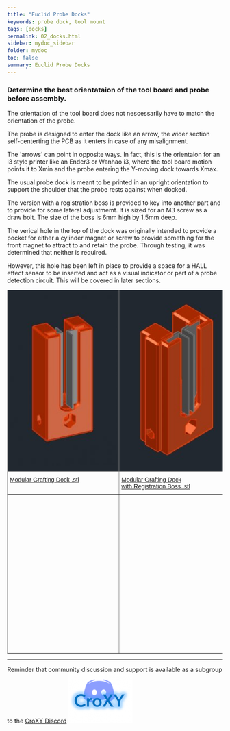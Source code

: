 ```yaml
---
title: "Euclid Probe Docks"
keywords: probe dock, tool mount
tags: [docks]
permalink: 02_docks.html
sidebar: mydoc_sidebar
folder: mydoc
toc: false
summary: Euclid Probe Docks 
---
```


### Determine the best orientataion of the tool board and probe before assembly.

The orientation of the tool board does not nescessarily have to match the orientation of the probe. 

The probe is designed to enter the dock like an arrow, the wider section self-centerting the PCB as it enters in case of any misalignment. 

The 'arrows' can point in opposite ways. In fact, this is the orientaion for an i3 style printer like an Ender3 or Wanhao i3, where the tool board motion points it to Xmin and the probe entering the Y-moving dock towards Xmax.   

The usual probe dock is meant to be printed in an upright orientation to support the shoulder that the probe rests against when docked. 

The version with a registration boss is provided to key into another part and to provide for some lateral adjustmemt. It is sized for an M3 screw as a draw bolt. The size of the boss is 6mm high by 1.5mm deep.

The verical hole in the top of the dock was originally intended to provide a pocket for either a cylinder magnet or screw to provide something for the front magnet to attract to and retain the probe. Through testing, it was determined that neither is required. 

However, this hole has been left in place to provide a space for a HALL effect sensor to be inserted and act as a visual indicator or part of a probe detection circuit. This will be covered in later sections.  

<style type="text/css">
.tg  {border-collapse:collapse;border-spacing:0;}
.tg td{border-color:black;border-style:solid;border-width:1px;font-family:Arial, sans-serif;font-size:14px;
  overflow:hidden;padding:10px 5px;word-break:normal;}
.tg th{border-color:black;border-style:solid;border-width:1px;font-family:Arial, sans-serif;font-size:14px;
  font-weight:normal;overflow:hidden;padding:10px 5px;word-break:normal;}
.tg .tg-1ono{background-color:#212830;border-color:inherit;text-align:left;vertical-align:top}
.tg .tg-znyc{background-color:#212830;border-color:inherit;font-family:inherit;font-size:100%;text-align:left;vertical-align:top}
.tg .tg-0pky{border-color:inherit;text-align:left;vertical-align:top}
</style>
<table class="tg">
<thead>
  <tr>
    <th class="tg-1ono"><img src='images\02_ProbeDockPIP_201x300.jpg' alt="IMG1" width="500" height="400"></th>
    <th class="tg-1ono"><img src="images\02_ProbeDockRegBossPIP_201x300.jpg" alt="IMG2" width="500" height="400"></th>
  </tr>
</thead>
<tbody>
  <tr>
    <td class="tg-0pky"><a href='https://github.com/nionio6915/Euclid_Probe/raw/main/stls/Building%20Blocks/Grafting_DockV3.stl'>  Modular Grafting Dock .stl</a></td>
    <td class="tg-0pky"> <a href='https://github.com/nionio6915/Euclid_Probe/raw/main/stls/Building%20Blocks/Grafting_Dock_RegBoss_V3.stl'>  Modular Grafting Dock<br/>with Registration Boss .stl</a> </td>
  </tr>
  <tr>
    <td class="tg-0pky">
    <div id="stl_cont0" style="width:250px;height:350px;margin:3"></div>
    <script>
    var stl_viewer=new StlViewer
    (
      document.getElementById("stl_cont0"), 
      {
          allow_drag_and_drop: false,
          auto_rotate:true,
          auto_resize:false,
          zoom:150,
          models: 
          [ 
            {id:0, filename:"../stls/Building Blocks/Grafting_DockV3.stl", color:"#1E73BE", scale:2,rotationx:5.0, rotationy:-0.50, rotationz:0.0} 
          ]
      }
    );
</script>
</td>
    <td class="tg-0pky">
        <div id="stl_cont1" style="width:250px;height:350px;margin:3"></div>
        <script>
    var stl_viewer=new StlViewer
    (
      document.getElementById("stl_cont1"), 
      {
          allow_drag_and_drop: false,
          auto_rotate:true,
          auto_resize:false,
          zoom:150,
          models: 
          [ 
            {id:1, filename:"../stls/Building Blocks/Grafting_Dock_RegBoss_V3.stl", color:"#1E73BE", scale:2,rotationx:5.0, rotationy:-0.50, rotationz:0.0} 
          ]
      }
    );
</script>
</td>
  </tr>
</tbody>
</table>

---  
Reminder that community discussion and support is available as a subgroup to the <a href='https://discord.gg/jfnVrUx2uK'>CroXY Discord</a> <a href='https://discord.gg/jfnVrUx2uK'> <img src="images\CroXYDiscord.png" alt="CroXY Discord"></a>

